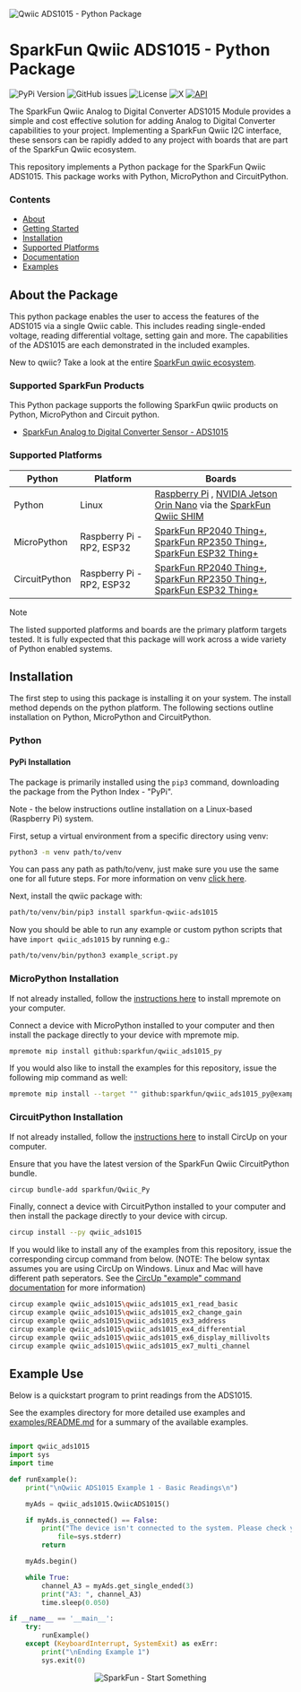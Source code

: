 ![Qwiic ADS1015 - Python Package](docs/images/gh-banner.png "qwiic ADS1015 Python Package")

# SparkFun Qwiic ADS1015 - Python Package

![PyPi Version](https://img.shields.io/pypi/v/sparkfun_qwiic_ads1015)
![GitHub issues](https://img.shields.io/github/issues/sparkfun/qwiic_ads1015_py)
![License](https://img.shields.io/github/license/sparkfun/qwiic_ads1015_py)
![X](https://img.shields.io/twitter/follow/sparkfun)
[![API](https://img.shields.io/badge/API%20Reference-blue)](https://docs.sparkfun.com/qwiic_ads1015_py/classqwiic__ads1015_1_1_qwiic_a_d_s1015.html)

The SparkFun Qwiic Analog to Digital Converter ADS1015 Module provides a simple and cost effective solution for adding Analog to Digital Converter capabilities to your project. Implementing a SparkFun Qwiic I2C interface, these sensors can be rapidly added to any project with boards that are part of the SparkFun Qwiic ecosystem.

This repository implements a Python package for the SparkFun Qwiic ADS1015. This package works with Python, MicroPython and CircuitPython.

### Contents

* [About](#about-the-package)
* [Getting Started](#getting-started)
* [Installation](#installation)
* [Supported Platforms](#supported-platforms)
* [Documentation](https://docs.sparkfun.com/qwiic_ads1015_py/classqwiic__ads1015_1_1_qwiic_a_d_s1015.html)
* [Examples](#examples)

## About the Package

This python package enables the user to access the features of the ADS1015 via a single Qwiic cable. This includes reading single-ended voltage, reading differential voltage, setting gain and more. The capabilities of the ADS1015 are each demonstrated in the included examples.

New to qwiic? Take a look at the entire [SparkFun qwiic ecosystem](https://www.sparkfun.com/qwiic).

### Supported SparkFun Products

This Python package supports the following SparkFun qwiic products on Python, MicroPython and Circuit python. 

* [SparkFun Analog to Digital Converter Sensor - ADS1015](https://www.sparkfun.com/products/15334)

### Supported Platforms

| Python | Platform | Boards |
|--|--|--|
| Python | Linux | [Raspberry Pi](https://www.sparkfun.com/raspberry-pi-5-8gb.html) , [NVIDIA Jetson Orin Nano](https://www.sparkfun.com/nvidia-jetson-orin-nano-developer-kit.html) via the [SparkFun Qwiic SHIM](https://www.sparkfun.com/sparkfun-qwiic-shim-for-raspberry-pi.html) |
| MicroPython | Raspberry Pi - RP2, ESP32 | [SparkFun RP2040 Thing+](https://www.sparkfun.com/sparkfun-thing-plus-rp2040.html), [SparkFun RP2350 Thing+](https://www.sparkfun.com/sparkfun-thing-plus-rp2350.html), [SparkFun ESP32 Thing+](https://www.sparkfun.com/sparkfun-thing-plus-esp32-wroom-usb-c.html)
|CircuitPython | Raspberry Pi - RP2, ESP32 | [SparkFun RP2040 Thing+](https://www.sparkfun.com/sparkfun-thing-plus-rp2040.html), [SparkFun RP2350 Thing+](https://www.sparkfun.com/sparkfun-thing-plus-rp2350.html), [SparkFun ESP32 Thing+](https://www.sparkfun.com/sparkfun-thing-plus-esp32-wroom-usb-c.html)

> [!NOTE]
> The listed supported platforms and boards are the primary platform targets tested. It is fully expected that this package will work across a wide variety of Python enabled systems. 

## Installation 

The first step to using this package is installing it on your system. The install method depends on the python platform. The following sections outline installation on Python, MicroPython and CircuitPython.

### Python 

#### PyPi Installation

The package is primarily installed using the `pip3` command, downloading the package from the Python Index - "PyPi". 

Note - the below instructions outline installation on a Linux-based (Raspberry Pi) system.

First, setup a virtual environment from a specific directory using venv:
```sh
python3 -m venv path/to/venv
```
You can pass any path as path/to/venv, just make sure you use the same one for all future steps. For more information on venv [click here](https://docs.python.org/3/library/venv.html).

Next, install the qwiic package with:
```sh
path/to/venv/bin/pip3 install sparkfun-qwiic-ads1015
```
Now you should be able to run any example or custom python scripts that have `import qwiic_ads1015` by running e.g.:
```sh
path/to/venv/bin/python3 example_script.py
```

### MicroPython Installation
If not already installed, follow the [instructions here](https://docs.micropython.org/en/latest/reference/mpremote.html) to install mpremote on your computer.

Connect a device with MicroPython installed to your computer and then install the package directly to your device with mpremote mip.
```sh
mpremote mip install github:sparkfun/qwiic_ads1015_py
```

If you would also like to install the examples for this repository, issue the following mip command as well:
```sh
mpremote mip install --target "" github:sparkfun/qwiic_ads1015_py@examples
```

### CircuitPython Installation
If not already installed, follow the [instructions here](https://docs.circuitpython.org/projects/circup/en/latest/#installation) to install CircUp on your computer.

Ensure that you have the latest version of the SparkFun Qwiic CircuitPython bundle. 
```sh
circup bundle-add sparkfun/Qwiic_Py
```

Finally, connect a device with CircuitPython installed to your computer and then install the package directly to your device with circup.
```sh
circup install --py qwiic_ads1015
```

If you would like to install any of the examples from this repository, issue the corresponding circup command from below. (NOTE: The below syntax assumes you are using CircUp on Windows. Linux and Mac will have different path seperators. See the [CircUp "example" command documentation](https://learn.adafruit.com/keep-your-circuitpython-libraries-on-devices-up-to-date-with-circup/example-command) for more information)

```sh
circup example qwiic_ads1015\qwiic_ads1015_ex1_read_basic
circup example qwiic_ads1015\qwiic_ads1015_ex2_change_gain
circup example qwiic_ads1015\qwiic_ads1015_ex3_address
circup example qwiic_ads1015\qwiic_ads1015_ex4_differential
circup example qwiic_ads1015\qwiic_ads1015_ex6_display_millivolts
circup example qwiic_ads1015\qwiic_ads1015_ex7_multi_channel
```

Example Use
 ---------------
Below is a quickstart program to print readings from the ADS1015.

See the examples directory for more detailed use examples and [examples/README.md](https://github.com/sparkfun/qwiic_ads1015_py/blob/master/examples/README.md) for a summary of the available examples.

```python

import qwiic_ads1015
import sys
import time

def runExample():
	print("\nQwiic ADS1015 Example 1 - Basic Readings\n")

	myAds = qwiic_ads1015.QwiicADS1015()

	if myAds.is_connected() == False:
		print("The device isn't connected to the system. Please check your connection", \
			file=sys.stderr)
		return

	myAds.begin()

	while True:
		channel_A3 = myAds.get_single_ended(3)
		print("A3: ", channel_A3)
		time.sleep(0.050)

if __name__ == '__main__':
	try:
		runExample()
	except (KeyboardInterrupt, SystemExit) as exErr:
		print("\nEnding Example 1")
		sys.exit(0)
```
<p align="center">
<img src="https://cdn.sparkfun.com/assets/custom_pages/3/3/4/dark-logo-red-flame.png" alt="SparkFun - Start Something">
</p>
